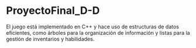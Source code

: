 # ProyectoFinal_D-D
El juego está implementado en C++ y hace uso de estructuras de datos eficientes, como árboles para la organización de información y listas para la gestión de inventarios y habilidades.
